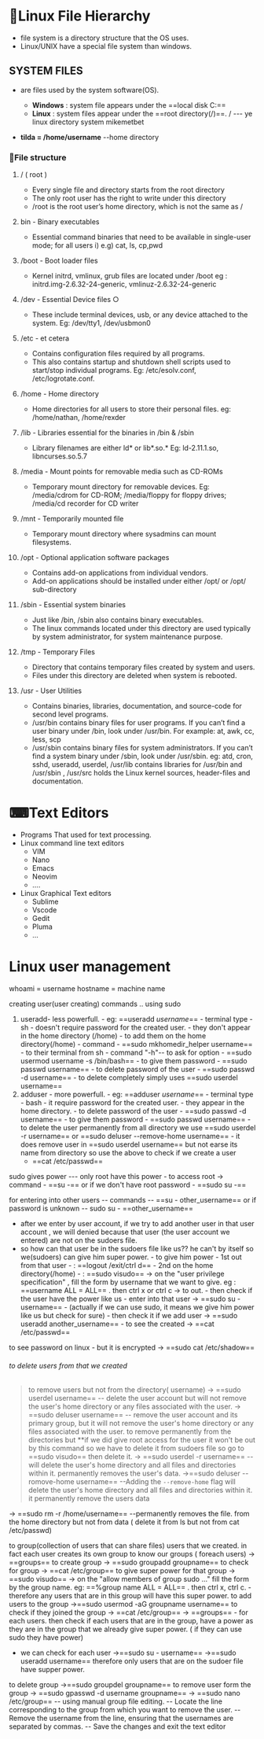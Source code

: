 
# 📂Linux File Hierarchy

- file system is a directory structure that the OS uses.
- Linux/UNIX have a special file system than windows.

## SYSTEM FILES

- are files used by the  system software(OS).
   - **Windows** : system file appears under the ==local disk C:==
   - **Linux** : system files appear under the ==root directory(/)==.  / --- ye linux directory system mikemetbet

- **tilda = /home/username** --home directory



### 📂File structure 
1) / ( root ) 
     - Every single file and directory starts from the root directory 
     - The only root user has the right to write under this directory 
     - /root is the root user’s home directory, which is not the same as /

2) bin - Binary executables 
     - Essential command binaries that need to be available in single-user mode; for all users
         i) e.g) cat, ls, cp,pwd

3) /boot - Boot loader files 
      - Kernel initrd, vmlinux, grub files are located under /boot 
	       eg : initrd.img-2.6.32-24-generic, vmlinuz-2.6.32-24-generic


4) /dev - Essential Device files ○
    - These include terminal devices, usb, or any device attached to the system. 
           Eg: /dev/tty1, /dev/usbmon0


5) /etc - et cetera 
     - Contains configuration files required by all programs. 
     - This also contains startup and shutdown shell scripts used to start/stop individual programs.          Eg: /etc/esolv.conf, /etc/logrotate.conf.


6) /home - Home directory 
      - Home directories for all users to store their personal files. 
           eg: /home/nathan, /home/rexder



7) /lib - Libraries essential for the binaries in /bin & /sbin 
    - Library filenames are either ld* or lib*.so.*
         Eg: ld-2.11.1.so, libncurses.so.5.7


8) /media - Mount points for removable media such as CD-ROMs 
      - Temporary mount directory for removable devices. 
            Eg: /media/cdrom for CD-ROM; /media/floppy for floppy drives; /media/cd recorder for CD writer


9) /mnt - Temporarily mounted file 
     - Temporary mount directory where sysadmins can mount filesystems.


10) /opt - Optional application software packages 
    - Contains add-on applications from individual vendors. 
    - Add-on applications should be installed under either /opt/ or /opt/ sub-directory


11) /sbin - Essential system binaries 
     - Just like /bin, /sbin also contains binary executables. 
     - The linux commands located under this directory are used typically by system administrator, for system maintenance purpose.




12) /tmp - Temporary Files 
     - Directory that contains temporary files created by system and users. 
     - Files under this directory are deleted when system is rebooted.



13) /usr - User Utilities 
     - Contains binaries, libraries, documentation, and source-code for second level programs. 
     - /usr/bin contains binary files for user programs. If you can’t find a user binary under /bin, look under /usr/bin. For example: at, awk, cc, less, scp 
     - /usr/sbin contains binary files for system administrators. If you can’t find a system binary under /sbin, look under /usr/sbin. 
	      eg: atd, cron, sshd, useradd, userdel, /usr/lib contains libraries for /usr/bin and /usr/sbin , /usr/src holds the Linux kernel sources, header-files and documentation.




# ⌨Text Editors 

- Programs That used for text processing. 
- Linux command line text editors 
     - VIM 
     - Nano 
     - Emacs 
     - Neovim 
     - …. 
- Linux Graphical Text editors 
     - Sublime 
     - Vscode 
     - Gedit 
     - Pluma 
     - …






# Linux user management 


whoami = username
hostname = machine name

creating user(user creating)
commands .. using sudo
1. useradd- less powerfull. 
         - eg: ==useradd *username*==
         - terminal type - sh
         - doesn't require password for the created user. 
         - they don't appear in the home directory (/home)
         - to add them on the home directory(/home)
             - command
                  - ==sudo mkhomedir_helper username==
        - to their terminal from sh
            - command   "-h"--  to ask for option
                  -  ==sudo usermod  username -s /bin/bash==
        - to give them password
             -  ==sudo passwd username==
         - to delete password of the user
             - ==sudo passwd -d username==
        - to delete completely simply uses ==sudo userdel username==
2. adduser - more powerfull. 
          - eg: ==adduser *username*==
          - terminal type - bash
          - it require password for the created user.
          - they appear in the home directory.
          - to delete password of the user
             - ==sudo passwd -d username==
          - to give them password
            -  ==sudo passwd username==
         - to delete the user permanently from all directory we use ==sudo userdel -r username== or ==sudo deluser --remove-home username==
          - it does remove user in ==sudo userdel username== but not earse its name from directory so use the above
to check if we create a user 
    - ==cat /etc/passwd==
    
sudo gives power --- only root have this power
     - to access root -> command
         - ==su -==
            or if we don't have root password
          - ==sudo su -==

for entering into other users
  -- commands
       -- ==su - other_username==
            or if password is unknown
       -- sudo su - ==other_username==

  - after we enter by user account, if we try to add another user  in that user account , we will denied because that user (the user account we entered) are not on the sudoers file.
  - so how can that user be  in the sudoers file like us?? he can't by itself so we(sudoers) can give him super power.
         -  to give him power 
            - 1st out from that user - : ==logout /exit/ctrl d== 
            - 2nd on the  home directory(/home) - :  ==sudo visudo==  -> on the "user privilege specification" , fill the form by username that we want to give.  eg : ==username  ALL = ALL== . then ctrl x or ctrl c -> to out.
        - then check if the user have the power like us
             - enter into that user -> ==sudo su - username==  - (actually if we can use sudo, it means we give him power like us but check for sure)
             - then check it if we add user -> ==sudo useradd another_username==
             - to see the created -> ==cat /etc/passwd==


to see password on linux - but it is encrypted 
    -> ==sudo cat /etc/shadow==
###### to delete users from that we created
>to remove users but not from the directory( username)
    -> ==sudo userdel username==  -- delete the user account but will not remove the user's home directory or any files associated with the user.
    -> ==sudo deluser username==  -- remove the user account and its primary group, but it will not remove the user's home directory or any files associated with the user.
> to remove permanently from the directories but **if we did give root access for the user it won't be out by this command so we have to delete it from sudoers file so go to ==sudo visudo==  then delete it.
     -> ==sudo userdel -r username== -- will delete the user's home directory and all files and directories within it. permanently removes the user's data.
     ->==sudo deluser --romove-home username== --Adding the `--remove-home` flag will delete the user's home directory and all files and directories within it. it permanently remove the users data
     
-> ==sudo rm -r /home/username== --permanently removes the file. from the home directory but not from data ( delete it from ls but not from cat /etc/passwd)

to group(collection of users that can share files) users that we created. in fact each user creates its own group
to know our groups ( foreach users)
     -> ==groups==
to create group
     -> ==sudo groupadd groupname==
to check for group
     -> ==cat /etc/group==
to give super power for that group 
     -> ==sudo visudo==  -> on the "allow members of group sudo ..." fill the form by the group name. eg: ==%group name  ALL = ALL== . then ctrl x, ctrl c.
      - therefore any users that are in this group will have this super power.
to add users to the group 
      ->==sudo usermod -aG groupname username==
to check if they joined the group
      -> ==cat /etc/group==
      -> ==groups==   - for each users.
then check if each users that are in the group, have a power as they are in the group that we already give super power.  ( if they can use sudo they have power)
- we can check for each user 
       ->==sudo su - username==
       ->==sudo useradd username==
therefore only users that are on the sudoer file have supper power.

to delete group 
    ->==sudo groupdel groupname==
to remove user form the group 
    -> ==sudo gpasswd -d username groupname==
    -> ==sudo nano /etc/group== -- using manual group file editing. -- Locate the line corresponding to the group from which you want to remove the user. -- Remove the username from the line, ensuring that the usernames are separated by commas. -- Save the changes and exit the text editor
